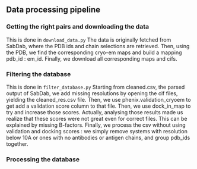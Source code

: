 ## Data processing pipeline

### Getting the right pairs and downloading the data

This is done in `download_data.py`
The data is originally fetched from SabDab, where the PDB ids and chain selections are retrieved.
Then, using the PDB, we find the corresponding cryo-em maps and build a mapping pdb_id : em_id.
Finally, we download all corresponding maps and cifs.

### Filtering the database

This is done in `filter_database.py`
Starting from cleaned.csv, the parsed output of SabDab, we add missing resolutions by opening the cif files,
yielding the cleaned_res.csv file. 
Then, we use phenix.validation_cryoem to get add a validation score column to that file.
Then, we use dock_in_map to try and increase those scores.
Actually, analysing those results made us realize that these scores were not great even for correct files.
This can be explained by missing B-factors. 
Finally, we process the csv without using validation and docking scores : we simply remove systems with resolution 
below 10A or ones with no antibodies or antigen chains, and group pdb_ids together.

### Processing the database


